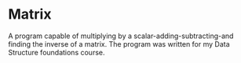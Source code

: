# Matrix
A program capable of multiplying by a scalar-adding-subtracting-and finding the inverse of a matrix. The program was written for my Data Structure foundations course. 
